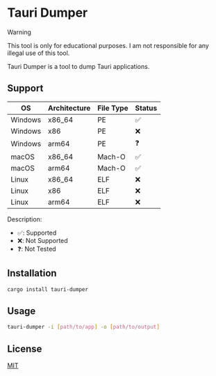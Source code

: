 # Tauri Dumper

> [!WARNING]
> This tool is only for educational purposes. I am not responsible for any illegal use of this tool.

Tauri Dumper is a tool to dump Tauri applications.

## Support

| OS | Architecture | File Type | Status |
| --- | --- | --- | --- |
| Windows | x86_64 | PE | ✅ |
| Windows | x86 | PE | ❌ |
| Windows | arm64 | PE | ❓ |
| macOS | x86_64 | Mach-O | ✅ |
| macOS | arm64 | Mach-O | ✅ |
| Linux | x86_64 | ELF | ❌ |
| Linux | x86 | ELF | ❌ |
| Linux | arm64 | ELF | ❌ |

Description:

- ✅: Supported
- ❌: Not Supported
- ❓: Not Tested

## Installation

```bash
cargo install tauri-dumper
```

## Usage

```bash
tauri-dumper -i [path/to/app] -o [path/to/output]
```

## License

[MIT](LICENSE)